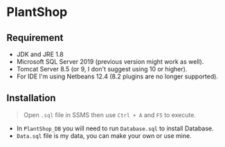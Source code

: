 # PlantShop
## Requirement
* JDK and JRE 1.8
* Microsoft SQL Server 2019 (previous version might work as well).
* Tomcat Server 8.5 (or 9, I don't suggest using 10 or higher).
* For IDE I'm using Netbeans 12.4 (8.2 plugins are no longer supported).
## Installation
> Open `.sql` file in SSMS then use `Ctrl + A` and `F5` to execute.
* In `PlantShop_DB` you will need to run `Database.sql` to install Database.
* `Data.sql` file is my data, you can make your own or use mine.


 
